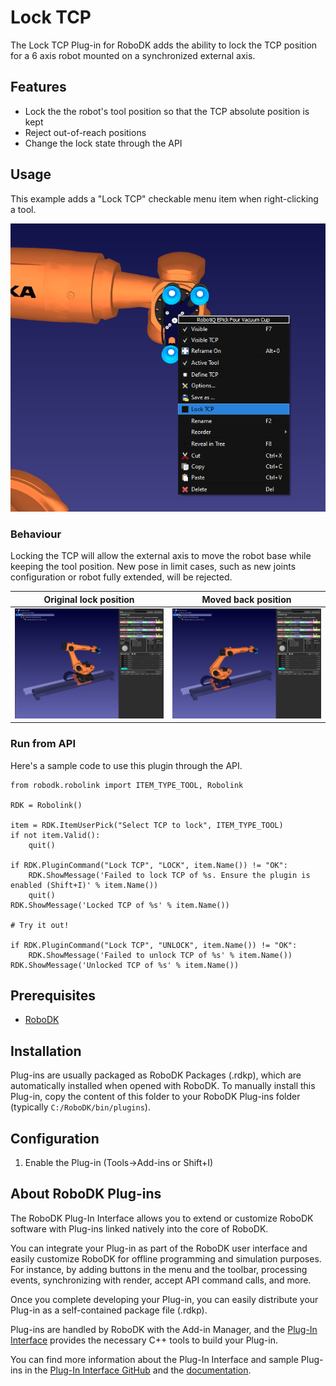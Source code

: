 # Lock TCP

The Lock TCP Plug-in for RoboDK adds the ability to lock the TCP position for a 6 axis robot mounted on a synchronized external axis.


## Features

- Lock the the robot's tool position so that the TCP absolute position is kept
- Reject out-of-reach positions
- Change the lock state through the API


## Usage

This example adds a "Lock TCP" checkable menu item when right-clicking a tool.

![Lock TCP menu](./doc/menu.PNG)


### Behaviour

Locking the TCP will allow the external axis to move the robot base while keeping the tool position. New pose in limit cases, such as new joints configuration or robot fully extended, will be rejected.


|  Original lock position              | Moved back position                  |
| ------------------------------------ | ------------------------------------ |
| ![Locked pose 1](./doc/locked_1.PNG) | ![Locked pose 2](./doc/locked_2.PNG) |


### Run from API

Here's a sample code to use this plugin through the API.

```
from robodk.robolink import ITEM_TYPE_TOOL, Robolink

RDK = Robolink()

item = RDK.ItemUserPick("Select TCP to lock", ITEM_TYPE_TOOL)
if not item.Valid():
    quit()

if RDK.PluginCommand("Lock TCP", "LOCK", item.Name()) != "OK":
    RDK.ShowMessage('Failed to lock TCP of %s. Ensure the plugin is enabled (Shift+I)' % item.Name())
    quit()
RDK.ShowMessage('Locked TCP of %s' % item.Name())

# Try it out!

if RDK.PluginCommand("Lock TCP", "UNLOCK", item.Name()) != "OK":
    RDK.ShowMessage('Failed to unlock TCP of %s' % item.Name())
RDK.ShowMessage('Unlocked TCP of %s' % item.Name())
```


## Prerequisites
- [RoboDK](https://robodk.com/download)


## Installation

Plug-ins are usually packaged as RoboDK Packages (.rdkp), which are automatically installed when opened with RoboDK.
To manually install this Plug-in, copy the content of this folder to your RoboDK Plug-ins folder (typically `C:/RoboDK/bin/plugins`).


## Configuration

1. Enable the Plug-in (Tools->Add-ins or Shift+I)


## About RoboDK Plug-ins

The RoboDK Plug-In Interface allows you to extend or customize RoboDK software with Plug-ins linked natively into the core of RoboDK.

You can integrate your Plug-in as part of the RoboDK user interface and easily customize RoboDK for offline programming and simulation purposes.
For instance, by adding buttons in the menu and the toolbar, processing events, synchronizing with render, accept API command calls, and more.

Once you complete developing your Plug-in, you can easily distribute your Plug-in as a self-contained package file (.rdkp).

Plug-ins are handled by RoboDK with the Add-in Manager, and the [Plug-In Interface](https://github.com/RoboDK/Plug-In-Interface) provides the necessary C++ tools to build your Plug-in.

You can find more information about the Plug-In Interface and sample Plug-ins in the [Plug-In Interface GitHub](https://github.com/RoboDK/Plug-In-Interface) and the [documentation](https://robodk.com/doc/en/PlugIns/index.html).
